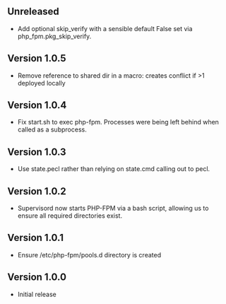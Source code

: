 ## Unreleased

* Add optional skip_verify with a sensible default False set via php_fpm.pkg_skip_verify.

## Version 1.0.5

* Remove reference to shared dir in a macro: creates conflict if >1 deployed locally

## Version 1.0.4

* Fix start.sh to exec php-fpm. Processes were being left behind when called as a subprocess.

## Version 1.0.3

* Use state.pecl rather than relying on state.cmd calling out to pecl.

## Version 1.0.2

* Supervisord now starts PHP-FPM via a bash script, allowing us to ensure all required directories exist.

## Version 1.0.1

* Ensure /etc/php-fpm/pools.d directory is created

## Version 1.0.0

* Initial release
